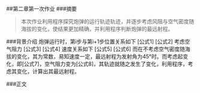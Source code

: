
##第二章第一次作业
###摘要
>本次作业利用程序探究炮弹的运行轨迹轨迹，并逐步考虑风阻与空气密度随海拔的变化，使结果更加精确，并利用程序判断炮弹的最远射程。


###背景介绍
炮弹运行时，第i步与第i+1步位置关系如下
[公式1]
[公式2]
考虑空气阻力
[公式3]
[公式4]
速度关系如下
[公式5]
[公式6]
而在不考虑空气密度随海拔的变化，其为常数，易知速度一定，最远射程为发射角为45°时。而考虑起变化，即[公式7]，空气阻力变为[公式8]，其轨迹就随之发生了变化，利用程序，考虑其变化，计算出其最远射程。

###正文
